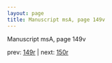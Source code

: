 ```yaml
---
layout: page
title: Manuscript msA, page 149v
---
```


Manuscript msA, page 149v

prev:  [149r](../149r) | next:  [150r](../150r)